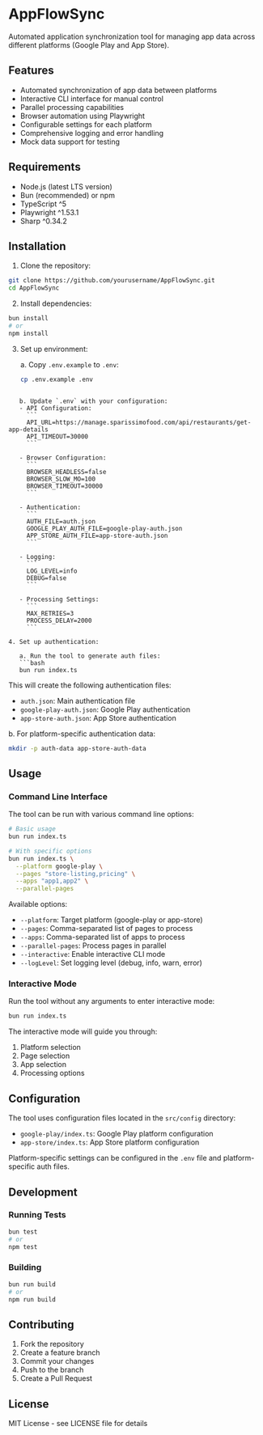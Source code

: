 # AppFlowSync

Automated application synchronization tool for managing app data across different platforms (Google Play and App Store).

## Features

- Automated synchronization of app data between platforms
- Interactive CLI interface for manual control
- Parallel processing capabilities
- Browser automation using Playwright
- Configurable settings for each platform
- Comprehensive logging and error handling
- Mock data support for testing

## Requirements

- Node.js (latest LTS version)
- Bun (recommended) or npm
- TypeScript ^5
- Playwright ^1.53.1
- Sharp ^0.34.2

## Installation

1. Clone the repository:

```bash
git clone https://github.com/yourusername/AppFlowSync.git
cd AppFlowSync
```

2. Install dependencies:

```bash
bun install
# or
npm install
```

3. Set up environment:

   a. Copy `.env.example` to `.env`:

   ```bash
   cp .env.example .env
   ```

````

   b. Update `.env` with your configuration:
   - API Configuration:
     ```
     API_URL=https://manage.sparissimofood.com/api/restaurants/get-app-details
     API_TIMEOUT=30000
     ```

   - Browser Configuration:
     ```
     BROWSER_HEADLESS=false
     BROWSER_SLOW_MO=100
     BROWSER_TIMEOUT=30000
     ```

   - Authentication:
     ```
     AUTH_FILE=auth.json
     GOOGLE_PLAY_AUTH_FILE=google-play-auth.json
     APP_STORE_AUTH_FILE=app-store-auth.json
     ```

   - Logging:
     ```
     LOG_LEVEL=info
     DEBUG=false
     ```

   - Processing Settings:
     ```
     MAX_RETRIES=3
     PROCESS_DELAY=2000
     ```

4. Set up authentication:

   a. Run the tool to generate auth files:
   ```bash
   bun run index.ts
````

This will create the following authentication files:

- `auth.json`: Main authentication file
- `google-play-auth.json`: Google Play authentication
- `app-store-auth.json`: App Store authentication

b. For platform-specific authentication data:

```bash
mkdir -p auth-data app-store-auth-data
```

## Usage

### Command Line Interface

The tool can be run with various command line options:

```bash
# Basic usage
bun run index.ts

# With specific options
bun run index.ts \
  --platform google-play \
  --pages "store-listing,pricing" \
  --apps "app1,app2" \
  --parallel-pages
```

Available options:

- `--platform`: Target platform (google-play or app-store)
- `--pages`: Comma-separated list of pages to process
- `--apps`: Comma-separated list of apps to process
- `--parallel-pages`: Process pages in parallel
- `--interactive`: Enable interactive CLI mode
- `--logLevel`: Set logging level (debug, info, warn, error)

### Interactive Mode

Run the tool without any arguments to enter interactive mode:

```bash
bun run index.ts
```

The interactive mode will guide you through:

1. Platform selection
2. Page selection
3. App selection
4. Processing options

## Configuration

The tool uses configuration files located in the `src/config` directory:

- `google-play/index.ts`: Google Play platform configuration
- `app-store/index.ts`: App Store platform configuration

Platform-specific settings can be configured in the `.env` file and platform-specific auth files.

## Development

### Running Tests

```bash
bun test
# or
npm test
```

### Building

```bash
bun run build
# or
npm run build
```

## Contributing

1. Fork the repository
2. Create a feature branch
3. Commit your changes
4. Push to the branch
5. Create a Pull Request

## License

MIT License - see LICENSE file for details
